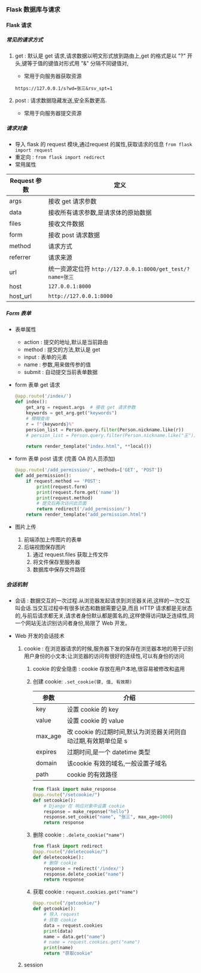 ### Flask 数据库与请求

#### Flask 请求

##### 常见的请求方式

1. get : 默认是 get 请求,请求数据以明文形式放到路由上,get 的格式是以 "?" 开头,键等于值的键值对形式用 "&" 分隔不同键值对,

   + 常用于向服务器获取资源

   ```
   https://127.0.0.1/s?wd=张三&rsv_spt=1
   ```

2. post : 请求数据隐藏发送,安全系数更高.

   + 常用于向服务器提交资源

##### 请求对象

+ 导入 flask 的 request 模块,通过request 的属性,获取请求的信息 `from flask import request`
+ 重定向 : `from flask import redirect`
+ 常用属性

| Request 参数 | 定义                                                       |
| ------------ | ---------------------------------------------------------- |
| args         | 接收 get 请求参数                                          |
| data         | 接收所有请求参数,是请求体的原始数据                        |
| files        | 接收文件数据                                               |
| form         | 接收 post 请求数据                                         |
| method       | 请求方式                                                   |
| referrer     | 请求来源                                                   |
| url          | 统一资源定位符 `http://127.0.0.1:8000/get_test/?name=张三` |
| host         | `127.0.0.1:8000`                                           |
| host_url     | `http://127.0.0.1:8000`                                    |

##### Form 表单

+ 表单属性

  + action : 提交的地址,默认是当前路由
  + method : 提交的方法,默认是 get
  + input : 表单的元素
  + name : 参数,用来做传参的值
  + submit : 自动提交当前表单数据

+ form 表单 get 请求

  ```python
  @app.route('/index/')
  def index():
      get_arg = request.args  # 接收 get 请求参数
      keywords = get_arg.get("keywords")
      # 模糊查询
      r = f"{keywords}%"
      persion_list = Person.query.filter(Person.nickname.like(r))
      # persion_list = Person.query.filter(Person.nickname.like("王"))
      
      return render_template("index.html", **local())
  ```

+ form 表单 post 请求 (完善 OA 的人员添加)

  ```python
  @app.route('/add_permission/', methods=['GET', 'POST'])
  def add_permission():
      if request.method == 'POST':
          print(request.form)
          print(request.form.get('name'))
          print(request.method)
          # 提交后再次访问此页面
          return redirect('/add_permission/')
      return render_template("add_permission.html")
  ```

+ 图片上传
  1. 前端添加上传图片的表单
  2. 后端视图保存图片
     1. 通过 request.files 获取上传文件
     2. 将文件保存至服务器
     3. 数据库中保存文件路径

##### 会话机制

+ 会话 : 数据交互的一次过程.从浏览器发起请求到浏览器关闭,这样的一次交互叫会话.当交互过程中有很多状态和数据需要记录,而且 HTTP 请求都是无状态的,与前后请求都无关,请求者身份默认都是匿名的,这样使得访问缺乏连续性,同一个网站无法识别访问者身份,局限了 Web 开发。

+ Web 开发的会话技术

  1. cookie : 在浏览器请求的时候,服务器下发的保存在浏览器本地的用于识别用户身份的小文本;让浏览器的访问有很好的连续性,可以有身份的访问

     1. cookie 的安全隐患 : cookie 存放在用户本地,很容易被修改和盗用

     2. 创建 cookie: `.set_cookie(键, 值, 有效期)`

        | 参数    | 介绍                                                         |
        | ------- | ------------------------------------------------------------ |
        | key     | 设置 cookie 的 key                                           |
        | value   | 设置 cookie 的 value                                         |
        | max_age | 改 cookie 的过期时间,默认为浏览器关闭则自动过期,有效期单位是 s |
        | expires | 过期时间,是一个 datetime 类型                                |
        | domain  | 该cookie 有效的域名,一般设置子域名                           |
        | path    | cookie 的有效路径                                            |

        ```python
        from flask import make_response
        @app.route("/setcookie/")
        def setcookie():
            # Django 在 响应对象中设置 cookie
            response = make_reponse("hello")
            response.set_cookie("name", "张三", max_age=1000)
            return response
        ```

     3. 删除 cookie : `.delete_cookie("name")`

        ```python
        from flask import redirect
        @app.route("/deletecookie/")
        def deletecookie():
            # 删除 cookie
            response = redirect('/index/')
            response.delete_cookie("name")
            return response
        ```

     4. 获取 cookie : `request.cookies.get("name")`

        ```python
        @app.route("/getcookie/")
        def getcookie():
        	# 导入 request
        	# 获取 cookie
        	data = request.cookies
        	print(data)
        	name = data.get("name")
        	# name = request.cookies.get("name")
        	print(name)
        	return "获取cookie"
        ```

  2. session